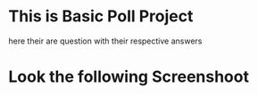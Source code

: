 # This is Basic Poll Project
here their are question with their respective answers
# Look the following Screenshoot


